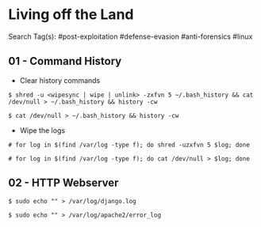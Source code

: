 # Living off the Land

Search Tag(s): #post-exploitation #defense-evasion #anti-forensics #linux

## 01 - Command History

- Clear history commands

```
$ shred -u <wipesync | wipe | unlink> -zxfvn 5 ~/.bash_history && cat /dev/null > ~/.bash_history && history -cw

$ cat /dev/null > ~/.bash_history && history -cw
```

- Wipe the logs

```
# for log in $(find /var/log -type f); do shred -uzxfvn 5 $log; done

# for log in $(find /var/log -type f); do cat /dev/null > $log; done
```

## 02 - HTTP Webserver

`$ sudo echo "" > /var/log/django.log`

`$ sudo echo "" > /var/log/apache2/error_log`